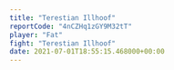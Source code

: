 ```yaml
---
title: "Terestian Illhoof"
reportCode: "4nCZHq1zGY9M32tT"
player: "Fat"
fight: "Terestian Illhoof"
date: 2021-07-01T18:55:15.468000+00:00
---
```


